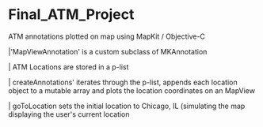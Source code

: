 # Final_ATM_Project
ATM annotations plotted on map using MapKit / Objective-C

|'MapViewAnnotation' is a custom subclass of MKAnnotation

| ATM Locations are stored in a p-list

| createAnnotations' iterates through the p-list, appends each location object to a mutable array and plots the location coordinates on an MapView

| goToLocation sets the initial location to Chicago, IL (simulating the map displaying the user's current location




